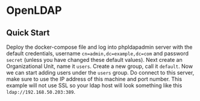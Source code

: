 # OpenLDAP

## Quick Start
Deploy the docker-compose file and log into phpldapadmin server with
the default credentials, username `cn=admin,dc=example,dc=com` and password
`secret` (unless you have changed these default values). Next create
an Organizational Unit, name it `users`. Create a new group, call it `default`.
Now we can start adding users under the `users` group. Do connect to this
server, make sure to use the IP address of this machine and port number. This
example will not use SSL so your ldap host will look something like this `ldap://192.168.50.203:389`.
